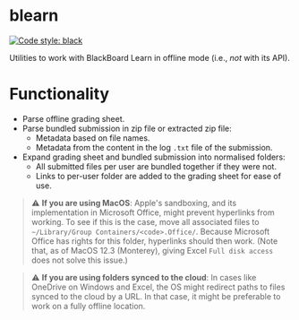 # blearn

[![Code style: black](
https://img.shields.io/badge/code%20style-black-000000.svg)](
https://github.com/psf/black)

Utilities to work with BlackBoard Learn in offline mode (i.e., *not* with its API).

# Functionality
* Parse offline grading sheet.
* Parse bundled submission in zip file or extracted zip file:
  * Metadata based on file names.
  * Metadata from the content in the log `.txt` file of the submission.
* Expand grading sheet and bundled submission into normalised folders:
  * All submitted files per user are bundled together if they were not.
  * Links to per-user folder are added to the grading sheet for ease of use.

> :warning: **If you are using MacOS**: 
> Apple's sandboxing, and its implementation in Microsoft Office, 
> might prevent hyperlinks from working. 
> To see if this is the case, 
> move all associated files to 
> `~/Library/Group Containers/<code>.Office/`. 
> Because Microsoft Office has rights for this folder, 
> hyperlinks should then work. 
> (Note that, as of MacOS 12.3 (Monterey), 
> giving Excel `Full disk access` does not solve this issue.)

> :warning: **If you are using folders synced to the cloud**:
> In cases like OneDrive on Windows and Excel,
> the OS might redirect paths to files synced to the cloud by a URL.
> In that case, it might be preferable to work on a fully offline location.
